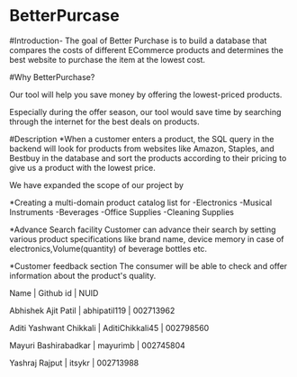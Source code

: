 # BetterPurcase

#Introduction-
The goal of Better Purchase is to build a database that compares the costs of different ECommerce products and determines the best website to purchase the item at the lowest cost.
 
#Why BetterPurchase?

Our tool will help you save money by offering the lowest-priced products.

Especially during the offer season, our tool would save time by searching through the internet for the best deals on products.

#Description
*When a customer enters a product, the SQL query in the backend will look for products from websites like Amazon, Staples, and Bestbuy in the database and sort the     products according to their pricing to give us a product with the lowest price.  

We have expanded the scope of our project by

*Creating a multi-domain product catalog list for
-Electronics
-Musical Instruments
-Beverages
-Office Supplies
-Cleaning Supplies

*Advance Search facility 
Customer can advance their search by setting various product specifications like brand name, device memory in case of electronics,Volume(quantity) of beverage bottles  etc.

*Customer feedback section
The consumer will be able to check and offer information about the product's quality.


Name | Github id | NUID

Abhishek Ajit Patil | abhipatil119 | 002713962

Aditi Yashwant Chikkali | AditiChikkali45 | 002798560

Mayuri Bashirabadkar | mayurimb | 002745804

Yashraj Rajput | itsykr | 002713988

